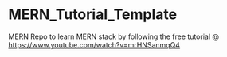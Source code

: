 # MERN_Tutorial_Template
MERN Repo to learn MERN stack by following the free tutorial @ https://www.youtube.com/watch?v=mrHNSanmqQ4

